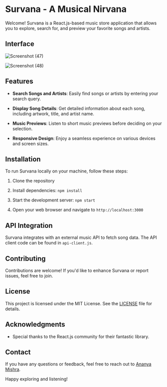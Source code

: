 # Survana - A Musical Nirvana

Welcome! Survana is a React.js-based music store application that allows you to explore, search for, and preview your favorite songs and artists.

## Interface

![Screenshot (47)](https://github.com/user-attachments/assets/6a5b89ea-026e-4178-8e42-1a1275ed18d9)

![Screenshot (48)](https://github.com/user-attachments/assets/4d4bc444-81bb-4c21-8aa7-bb775068f364)

## Features

- **Search Songs and Artists**: Easily find songs or artists by entering your search query.

- **Display Song Details**: Get detailed information about each song, including artwork, title, and artist name.

- **Music Previews**: Listen to short music previews before deciding on your selection.

- **Responsive Design**: Enjoy a seamless experience on various devices and screen sizes.

## Installation

To run Survana locally on your machine, follow these steps:

1. Clone the repository

2. Install dependencies: `npm install`

3. Start the development server: `npm start`

4. Open your web browser and navigate to `http://localhost:3000`

## API Integration

Survana integrates with an external music API to fetch song data. The API client code can be found in `api-client.js`.

## Contributing

Contributions are welcome! If you'd like to enhance Survana or report issues, feel free to join.

## License

This project is licensed under the MIT License. See the [LICENSE](LICENSE) file for details.

## Acknowledgments

- Special thanks to the React.js community for their fantastic library.

## Contact

If you have any questions or feedback, feel free to reach out to [Ananya Mishra](https://github.com/ananyamissra).

Happy exploring and listening!
